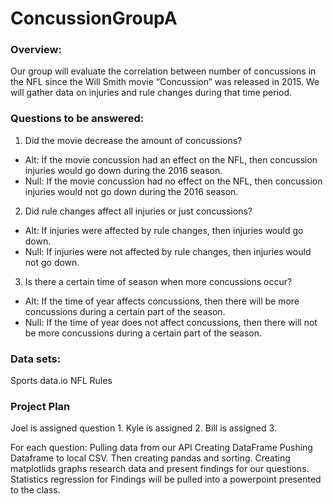 # ConcussionGroupA

### Overview:
Our group will evaluate the correlation between number of concussions in the NFL since the Will Smith movie “Concussion” was released in 2015. We will gather data on injuries and rule changes during that time period. 

### Questions to be answered:
1. Did the movie decrease the amount of concussions?
* Alt: If the movie concussion had an effect on the NFL, then concussion injuries would go down during the 2016 season.
* Null: If the movie concussion had no effect on the NFL, then concussion injuries would not go down during the 2016 season.

2. Did rule changes affect all injuries or just concussions?
* Alt: If injuries were affected by rule changes, then injuries would go down.
* Null: If injuries were not affected by rule changes, then injuries would not go down.

3. Is there a certain time of season when more concussions occur?
* Alt: If the time of year affects concussions, then there will be more concussions during a certain part of the season. 
* Null: If the time of year does not affect concussions, then there will not be more concussions during a certain part of the season. 

### Data sets:
Sports data.io
NFL Rules

### Project Plan
Joel is assigned question 1.
Kyle is assigned 2.
Bill is assigned 3.

For each question:
Pulling data from our API
Creating DataFrame
Pushing Dataframe to local CSV. 
Then creating pandas and sorting.
Creating matplotlids graphs
research data and present findings for our questions.
Statistics regression for 
Findings will be pulled into a powerpoint 
presented to the class. 

